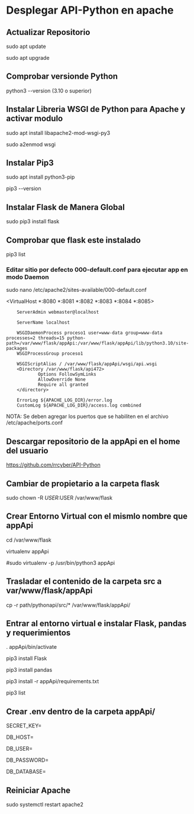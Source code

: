 # Desplegar API-Python en apache

## Actualizar Repositorio
sudo apt update

sudo apt upgrade

## Comprobar versionde Python
python3 --version (3.10 o superior)

## Instalar Libreria WSGI de Python para Apache y activar modulo
sudo apt install libapache2-mod-wsgi-py3

sudo a2enmod wsgi

## Instalar Pip3
sudo apt install python3-pip

pip3 --version

## Instalar Flask de Manera Global
sudo pip3 install flask

## Comprobar que flask este instalado
pip3 list

### Editar sitio por defecto 000-default.conf para ejecutar app en modo Daemon
sudo nano /etc/apache2/sites-available/000-default.conf

<VirtualHost *:8080 *:8081 *:8082 *:8083 *:8084 *:8085>

        ServerAdmin webmaster@localhost

        ServerName localhost
        
        WSGIDaemonProcess proceso1 user=www-data group=www-data processes=2 threads=15 python-path=/var/www/flask/appApi:/var/www/flask/appApi/lib/python3.10/site-packages
        WSGIProcessGroup proceso1

        WSGIScriptAlias / /var/www/flask/appApi/wsgi/api.wsgi
        <Directory /var/www/flask/api472>
                Options FollowSymLinks
                AllowOverride None
                Require all granted
        </directory>

        ErrorLog ${APACHE_LOG_DIR}/error.log
        CustomLog ${APACHE_LOG_DIR}/access.log combined

</VirtualHost>

NOTA: Se deben agregar los puertos que se habiliten en el archivo /etc/apache/ports.conf

## Descargar repositorio de la appApi en el home del usuario
https://github.com/rrcyber/API-Python

## Cambiar de propietario a la carpeta flask
sudo chown -R $USER:$USER /var/www/flask

## Crear Entorno Virtual con el mismlo nombre que appApi

cd /var/www/flask

virtualenv appApi

#sudo virtualenv -p /usr/bin/python3 appApi

## Trasladar el contenido de la carpeta src a var/www/flask/appApi

cp -r path/pythonapi/src/* /var/www/flask/appApi/

## Entrar al entorno virtual e instalar Flask, pandas y requerimientos

. appApi/bin/activate

pip3 install Flask

pip3 install pandas

pip3 install -r appApi/requirements.txt

pip3 list

## Crear .env dentro de la carpeta appApi/
SECRET_KEY=

DB_HOST=

DB_USER=

DB_PASSWORD=

DB_DATABASE=

## Reiniciar Apache
sudo systemctl restart apache2
